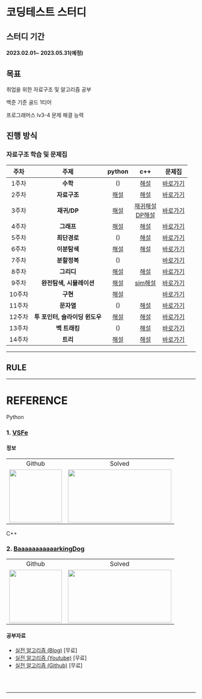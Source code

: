 # 코딩테스트 스터디

## 스터디 기간
#### 2023.02.01~ 2023.05.31(예정)

## 목표
취업을 위한 자료구조 및 알고리즘 공부

백준 기준 골드 1티어

프로그래머스 lv3-4 문제 해결 능력

## 진행 방식


### 자료구조 학습 및 문제집
|  주차 | 주제 | python  | c++ | 문제집 |
|:---:|:---:|:---:|:---:|:---:|
| 1주차 | **수학** |()|[해설](https://blog.encrypted.gg/983)|[바로가기](./01.%20Math)|
| 2주차 | **자료구조** |[해설](02.%20data_structure//Ch.01_기본_자료구조.pdf)|[해설](https://blog.encrypted.gg/727)|[바로가기](./02.%20data_structure)|
| 3주차 | **재귀/DP** |[해설](03.%20DP\Ch.10_동적계획법.pdf)|[재귀해설](https://blog.encrypted.gg/943)<br>[DP해설](https://blog.encrypted.gg/974)|[바로가기](./03.%20DP)|
| 4주차 | **그래프** |[해설](04.%20Graph//Ch.06_그래프_탐색.pdf)|[해설](https://blog.encrypted.gg/1016)|[바로가기](./04.%20graph)|
| 5주차 | **최단경로** |()|[해설](https://blog.encrypted.gg/1037)|[바로가기](./05.%20shortest%20path)|
| 6주차 | **이분탐색** |[해설](06.%20binary%20search//Ch.04_이분탐색.pdf)|[해설](https://blog.encrypted.gg/985)|[바로가기](./06.%20binary%20search)|
| 7주차 | **분할정복** |()||[바로가기](./07.%20divide%20and%20conquer)|
| 8주차 | **그리디** |[해설](08.%20Greedy//Ch.05_탐욕법.pdf)|[해설](https://blog.encrypted.gg/975)|[바로가기](./08.%20greedy)|
| 9주차 | **완전탐색, 시뮬레이션** |[해설](09.%20Brute%20Force//Ch.02_완전탐색.pdf)|[sim해설](https://blog.encrypted.gg/948)|[바로가기](./09.%20simulation)|
| 10주차 | **구현** |[해설](10.%20implementation//Ch.08_구현력_트레이닝_Python.pdf)||[바로가기](./10.%20implementation)|
| 11주차 | **문자열** |()|[해설](https://blog.encrypted.gg/857)|[바로가기](./11.string)|
| 12주차 | **투 포인터, 슬라이딩 윈도우** |[해설](12.%20two%20pointer//Ch.09_부분합_투포인터.pdf)|[해설](https://blog.encrypted.gg/1004)|[바로가기](./12.%20two%20pointer)|
| 13주차 | **백 트래킹** |()|[해설](https://blog.encrypted.gg/945)|[바로가기](./13.%20backtracking)|
| 14주차 | **트리**|[해설](14.%20tree//Ch.11_트리.pdf)|[해설](https://blog.encrypted.gg/1019)|[바로가기](./14.%20tree)|


---
## RULE


---
# REFERENCE
Python
### 1. [VSFe](https://github.com/VSFe)

#### 정보

<table>
    <td align="center">Github</td>
    <td align="center">Solved</td>
    <tr>
        <td height="140px"> <a href="https://github.com/VSFe"><img src="https://avatars.githubusercontent.com/u/4595546?s=460&v=4" width="140px" /></a> </td>
        <td height="140px"> <a href="https://solved.ac/klm03025"><img height="140px" width="275px" src="http://mazassumnida.wtf/api/v2/generate_badge?boj=klm03025" /></a> </td>
    </tr>
</table>


C++
### 2. [BaaaaaaaaaaarkingDog](https://github.com/encrypted-def)

<table>
    <td align="center">Github</td>
    <td align="center">Solved</td>
    <tr>
        <td height="140px"> <a href="https://github.com/encrypted-def"><img src="https://avatars.githubusercontent.com/u/20028331?s=460&u=93ce75536b9f5ab96a8bb99cbac4ccf2925dcc69&v=4" width="140px" /></a> </td>
        <td height="140px"> <a href="https://solved.ac/BaaaaaaaaaaarkingDog"><img height="140px" width="275px" src="http://mazassumnida.wtf/api/v2/generate_badge?boj=BaaaaaaaaaaarkingDog" /></a> </td>
    </tr>
</table>

#### 공부자료

 - [실전 알고리즘 (Blog)](https://blog.encrypted.gg/category/%EA%B0%95%EC%A2%8C/%EC%8B%A4%EC%A0%84%20%EC%95%8C%EA%B3%A0%EB%A6%AC%EC%A6%98) [무료]
 - [실전 알고리즘 (Youtube)](https://www.youtube.com/watch?v=LcOIobH7ues&list=PLtqbFd2VIQv4O6D6l9HcD732hdrnYb6CY) [무료]
 - [실전 알고리즘 (Github)](https://github.com/encrypted-def/basic-algo-lecture) [무료]

<br><br>
<hr>